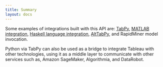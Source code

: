 ```yaml
---
title: Summary
layout: docs
---
```


Some examples of integrations built with this API are: [TabPy](https://github.com/tableau/TabPy), [MATLAB integration](https://www.mathworks.com/products/reference-architectures/tableau.html), [Haskell language integration](https://databoss.starschema.net/tableau-external-services-api-adding-haskell-calculations/), [AltTabPy](https://alttabpy.readthedocs.io/en/latest/index.html), and RapidMiner model invocation.

Python via TabPy can also be used as a bridge to integrate Tableau with other technologies, using it as a middle layer to communicate with other services such as, Amazon SageMaker, Algorithmia, and DataRobot.
